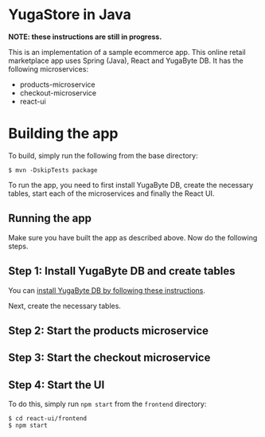 # YugaStore in Java
**NOTE: these instructions are still in progress.**

This is an implementation of a sample ecommerce app. This online retail marketplace app uses Spring (Java), React and YugaByte DB. It has the following microservices:

* products-microservice
* checkout-microservice
* react-ui

# Building the app

To build, simply run the following from the base directory:

```
$ mvn -DskipTests package
```

To run the app, you need to first install YugaByte DB, create the necessary tables, start each of the microservices and finally the React UI.

## Running the app

Make sure you have built the app as described above. Now do the following steps.

## Step 1: Install YugaByte DB and create tables

You can [install YugaByte DB by following these instructions](https://docs.yugabyte.com/latest/quick-start/).

Next, create the necessary tables.


## Step 2: Start the products microservice

## Step 3: Start the checkout microservice

## Step 4: Start the UI

To do this, simply run `npm start` from the `frontend` directory:

```
$ cd react-ui/frontend
$ npm start
```

